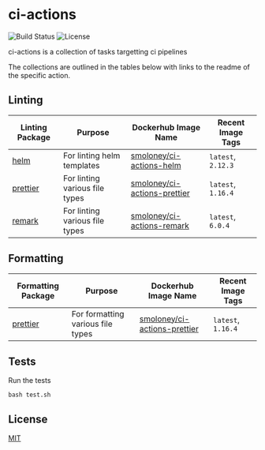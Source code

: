 # ci-actions
![Build Status](https://img.shields.io/travis/stephenmoloney/ci-actions/master.svg?style=flat)
![License](https://img.shields.io/github/license/stephenmoloney/ci-actions.svg?style=flat-square)

ci-actions is a collection of tasks targetting ci pipelines

The collections are outlined in the tables below with
links to the readme of the specific action.

## Linting

| Linting Package                                                                          | Purpose                           | Dockerhub Image Name                                                                     | Recent Image Tags          |
| ---------------------------------------------------------------------------------------- | --------------------------------- | ---------------------------------------------------------------------------------------- | -------------------------- |
| [helm](https://github.com/stephenmoloney/ci-actions/tree/master/helm/README.md)          | For linting helm templates        | [smoloney/ci-actions-helm](https://hub.docker.com/r/smoloney/ci-actions-helm)            | `latest`, `2.12.3`         | 
| [prettier](https://github.com/stephenmoloney/ci-actions/tree/master/prettier/README.md)  | For linting various file types    | [smoloney/ci-actions-prettier](https://hub.docker.com/r/smoloney/ci-actions-prettier)    | `latest`, `1.16.4`         | 
| [remark](https://github.com/stephenmoloney/ci-actions/tree/master/remark/README.md)      | For linting various file types    | [smoloney/ci-actions-remark](https://hub.docker.com/r/smoloney/ci-actions-remark)      | `latest`, `6.0.4`          | 

## Formatting

| Formatting Package                                                                       | Purpose                           | Dockerhub Image Name                                                                     | Recent Image Tags          |
| ---------------------------------------------------------------------------------------- | --------------------------------- | ---------------------------------------------------------------------------------------- | -------------------------- |
| [prettier](https://github.com/stephenmoloney/ci-actions/tree/master/prettier/README.md)  | For formatting various file types | [smoloney/ci-actions-prettier](https://hub.docker.com/r/smoloney/ci-actions-prettier)    | `latest`, `1.16.4`         | 

## Tests

Run the tests

```shell
bash test.sh
```

## License

[MIT](LICENSE.txt)
